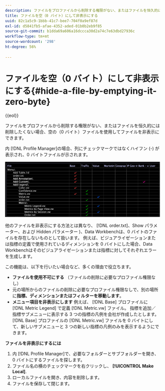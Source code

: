 ```yaml
---
description: ファイルをプロファイルから削除する権限がない、またはファイルを恒久的には削除したくない場合、空の（0 バイト）ファイルを使用してファイルを非表示にできます。
title: ファイルを空（0 バイト）にして非表示にする
uuid: 82c1a5c9-1bbb-41c7-bee7-704f0a9ef87d
exl-id: d5841fb5-afae-4352-aded-01b0b2eb9f85
source-git-commit: b1dda69a606a16dccca30d2a74c7e63dbd27936c
workflow-type: tm+mt
source-wordcount: '298'
ht-degree: 56%

---
```


# ファイルを空（0 バイト）にして非表示にする{#hide-a-file-by-emptying-it-zero-byte}

{{eol}}

ファイルをプロファイルから削除する権限がない、またはファイルを恒久的には削除したくない場合、空の（0 バイト）ファイルを使用してファイルを非表示にできます。

内 [!DNL Profile Manager]の場合、列にチェックマークではなくハイフン (-) が表示され、0 バイトファイルが示されます。

![](assets/vis_ProfMgr_Zero-byte.png)

他のファイルを非表示にする方法とは異なり、 [!DNL order.txt]、Show パラメーター、および Hidden パラメーター )、Data Workbenchは、0 バイトのファイルを存在しないものとして扱います。 例えば、ビジュアライゼーションまたは指標の定義で使用されているディメンションを 0 バイトにした場合、Data Workbenchはそのビジュアライゼーションまたは指標に対してそれぞれエラーを生成します。

この機能は、以下を行いたい場合など、多くの理由で役立ちます。

* **ファイルを使用不可にする** （ファイルの削除に必要なプロファイル権限なし）
* 元の場所からのファイルの削除に必要なプロファイル権限なしで、別の場所に&#x200B;**指標、ディメンションまたはフィルターを移動します**。
* **メニュー項目を非表示にします** 例えば、 [!DNL Base] プロファイルに [!DNL Metric Legend] で定義 [!DNL Metric.vw] ファイル。 指標を追加／指標サブメニューに表示する 3 つの指標の凡例を会社が作成したとします。[!DNL Base] プロファイルの [!DNL Metric.vw] ファイルを 0 バイトにして、新しいサブメニューと 3 つの新しい指標の凡例のみを表示するようにできます。

**ファイルを非表示にするには**

1. 内 [!DNL Profile Manager]で、必要なフォルダーとサブフォルダーを開き、0 バイトにするファイルを探します。
1. ファイル名の横のチェックマークを右クリックし、 **[!UICONTROL Make Local]**.
1. ローカルファイルを開き、内容を削除します。
1. ファイルを保存して閉じます。
